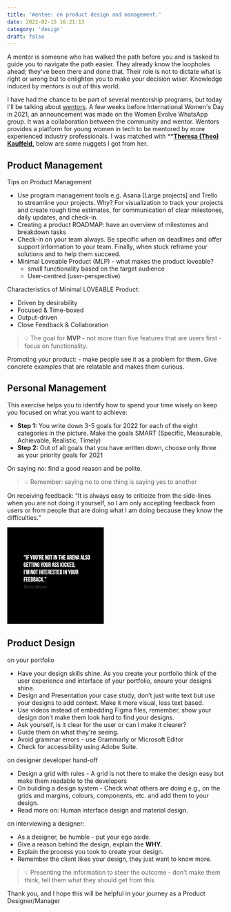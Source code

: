 ```yaml
---
title: 'Wentee: on product design and management.'
date: 2022-02-15 16:21:13
category: 'design'
draft: false
---
```


A mentor is someone who has walked the path before you and is tasked to guide you to navigate the path easier. They already know the loopholes ahead; they've been there and done that. Their role is not to dictate what is right or wrong but to enlighten you to make your decision wiser. Knowledge induced by mentors is out of this world.

I have had the chance to be part of several mentorship programs, but today I'll be talking about [wentors](https://www.wentors.com/). A few weeks before International Women's Day in 2021, an announcement was made on the Women Evolve WhatsApp group. It was a collaboration between the community and wentor. Wentors provides a platform for young women in tech to be mentored by more experienced industry professionals. I was matched with ****[Theresa (Theo) Kauffeld](https://www.linkedin.com/in/theresakauffeld/),** below are some nuggets I got from her.

## Product Management

Tips on Product Management

- Use program management tools e.g. Asana [Large projects] and Trello to streamline your projects.  Why? For visualization to track your projects and create rough time estimates, for communication of clear milestones, daily updates, and check-in.
- Creating a product ROADMAP: have an overview of milestones and breakdown tasks
- Check-in on your team always.  Be specific when on deadlines and offer support information to your team. Finally, when stuck reframe your solutions and to help them succeed.
- Minimal Loveable Product (MLP) - what makes the product loveable?
    - small functionality based on the target audience
    - User-centred (user-perspective)

Characteristics of Minimal LOVEABLE Product:

- Driven by desirability
- Focused & Time-boxed
- Output-driven
- Close Feedback & Collaboration

> 💡 The goal for **MVP -** not more than five features that are users first - focus on functionality.

Promoting your product: - make people see it as a problem for them. Give concrete examples that are relatable and makes them curious.

## Personal Management

This exercise helps you to identify how to spend your time wisely on keep you focused on what you want to achieve:

- **Step 1:**  You write down 3-5 goals for 2022 for each of the eight categories in the picture. Make the goals SMART (Specific, Measurable, Achievable, Realistic, Timely)
- **Step 2:**  Out of all goals that you have written down, choose only three as your priority goals for 2021

On saying no: find a good reason and be polite.


> 💡 Remember: saying no to one thing is saying yes to another


On receiving feedback: “It is always easy to criticize from the side-lines when you are not doing it yourself, so I am only accepting feedback from users or from people that are doing what I am doing because they know the difficulties.” 

![Quote](images/pm-pd.png)

## Product Design

on your portfolio

- Have your design skills shine. As you create your portfolio think of the user experience and interface of your portfolio, ensure your designs shine.
- Design and Presentation your case study, don’t just write text but use your designs to add context. Make it more visual, less text based.
- Use videos instead of embedding Figma files, remember, show your design don't make them look hard to find your designs.
- Ask yourself, is it clear for the user or can I make it clearer?
- Guide them on what they're seeing.
- Avoid grammar errors - use Grammarly or Microsoft Editor
- Check for accessibility using Adobe Suite.

on designer developer hand-off

- Design a grid with rules - A grid is not there to make the design easy but make them readable to the developers
- On building a design system - Check what others are doing e.g., on the grids and margins, colours, components, etc. and add them to your design.
- Read more on: Human interface design and material design.

on interviewing a designer:

- As a designer, be humble - put your ego aside.
- Give a reason behind the design, explain the **WHY.**
- Explain the process you took to create your design.
- Remember the client likes your design, they just want to know more.

> 💡 Presenting the information to steer the outcome - don't make them think, tell them what they should get from this

Thank you, and I hope this will be helpful in your journey as a Product Designer/Manager